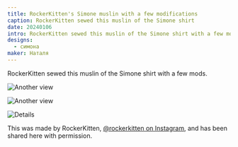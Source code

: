 ```yaml
---
title: RockerKitten's Simone muslin with a few modifications
caption: RockerKitten sewed this muslin of the Simone shirt
date: 20240106
intro: RockerKitten sewed this muslin of the Simone shirt with a few mods.
designs:
  - симона
maker: Наталя
---
```


RockerKitten sewed this muslin of the Simone shirt with a few mods.

![Another view](https://imagedelivery.net/ouSuR9yY1bHt-fuAokSA5Q/showcase-rockerkittens-simone-muslin-with-a-few-modifications-1/public "Another view")

![Another view](https://imagedelivery.net/ouSuR9yY1bHt-fuAokSA5Q/showcase-rockerkittens-simone-muslin-with-a-few-modifications-2/public "Another view")

![Details](https://imagedelivery.net/ouSuR9yY1bHt-fuAokSA5Q/showcase-rockerkittens-simone-muslin-with-a-few-modifications-3/public "Details")

This was made by RockerKitten, [@rockerkitten on Instagram](https://www.instagram.com/rockerkitten/), and has been shared here with permission.
